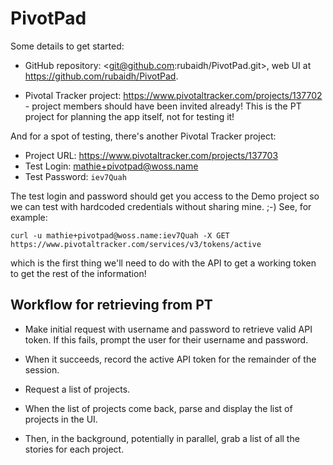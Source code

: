 # PivotPad

Some details to get started:

* GitHub repository: <git@github.com:rubaidh/PivotPad.git>, web UI at <https://github.com/rubaidh/PivotPad>.

* Pivotal Tracker project: <https://www.pivotaltracker.com/projects/137702> -
  project members should have been invited already! This is the PT project for
  planning the app itself, not for testing it!

And for a spot of testing, there's another Pivotal Tracker project:

* Project URL: <https://www.pivotaltracker.com/projects/137703>
* Test Login: <mathie+pivotpad@woss.name>
* Test Password: `iev7Quah`

The test login and password should get you access to the Demo project so we
can test with hardcoded credentials without sharing mine. ;-) See, for
example:

    curl -u mathie+pivotpad@woss.name:iev7Quah -X GET https://www.pivotaltracker.com/services/v3/tokens/active

which is the first thing we'll need to do with the API to get a working token
to get the rest of the information!

## Workflow for retrieving from PT

* Make initial request with username and password to retrieve valid API token.
  If this fails, prompt the user for their username and password.

* When it succeeds, record the active API token for the remainder of the
  session.

* Request a list of projects.

* When the list of projects come back, parse and display the list of projects
  in the UI.

* Then, in the background, potentially in parallel, grab a list of all the
  stories for each project.
